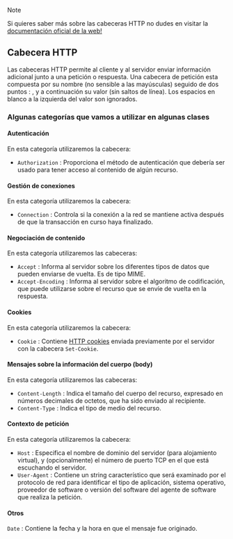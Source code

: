 > [!NOTE]
> Si quieres saber más sobre las cabeceras HTTP no dudes en visitar la [documentación oficial de la web!](https://developer.mozilla.org/es/docs/Web/HTTP/Headers)

## Cabecera HTTP

Las cabeceras HTTP permite al cliente y al servidor enviar información adicional junto a una petición o respuesta. Una cabecera de petición esta compuesta por su nombre (no sensible a las mayúsculas) seguido de dos puntos : , y a continuación su valor (sin saltos de línea). Los espacios en blanco a la izquierda del valor son ignorados. 

### Algunas categorías que vamos a utilizar en algunas clases

#### Autenticación

En esta categoría utilizaremos la cabecera:

- `Authorization` : Proporciona el método de autenticación que debería ser usado para tener acceso al contenido de algún recurso.

#### Gestión de conexiones

En esta categoría utilizaremos la cabecera:

- `Connection` : Controla si la conexión a la red se mantiene activa después de que la transacción en curso haya finalizado.

#### Negociación de contenido

En esta categoría utilizaremos las cabeceras:

- `Accept` : Informa al servidor sobre los diferentes tipos de datos que pueden enviarse de vuelta. Es de tipo MIME.
- `Accept-Encoding` : Informa al servidor sobre el algoritmo de codificación, que puede utilizarse sobre el recurso que se envíe de vuelta en la respuesta.

#### Cookies

En esta categoría utilizaremos la cabecera:

- `Cookie` : Contiene [HTTP cookies](https://developer.mozilla.org/es/docs/Web/HTTP/Cookies) enviada previamente por el servidor con la cabecera `Set-Cookie`.

#### Mensajes sobre la información del cuerpo (body)

En esta categoría utilizaremos las cabeceras:

- `Content-Length` : Indica el tamaño del cuerpo del recurso, expresado en números decimales de octetos, que ha sido enviado al recipiente.
- `Content-Type` : Indica el tipo de medio del recurso.

#### Contexto de petición

En esta categoría utilizaremos la cabecera:

- `Host` : Especifica el nombre de dominio del servidor (para alojamiento virtual), y (opcionalmente) el número de puerto TCP en el que está escuchando el servidor.
- `User-Agent` : Contiene un string característico que será examinado por el protocolo de red para identificar el tipo de aplicación, sistema operativo, proveedor de software o versión del software del agente de software que realiza la petición.

#### Otros

`Date` : Contiene la fecha y la hora en que el mensaje fue originado.